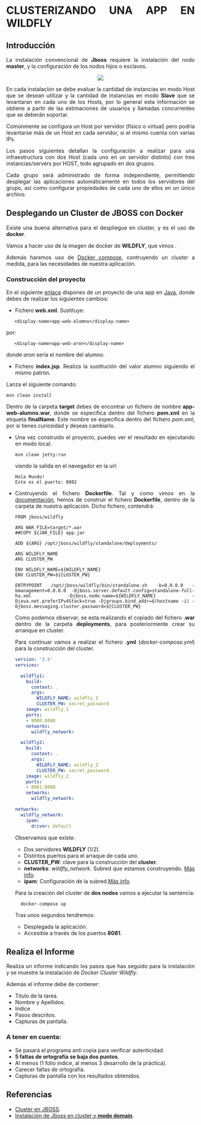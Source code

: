 <div align="justify">

# CLUSTERIZANDO UNA APP EN WILDFLY

## Introducción

  La instalación convencional de __Jboss__ requiere la instalación del nodo __master__, y la configuración de los nodos hijos o esclavos.


<div align="center">
  <img src="https://docs.jboss.org/jbportal/v2.6.7/referenceGuide/html/images/clustering/overview.png
" >
</div>

  En cada instalación se debe evaluar la cantidad de instancias en modo Host que se desean utilizar y la cantidad de instancias en modo __Slave__ que se levantaran en cada uno de los Hosts, por lo general esta información se obtiene a partir de las estimaciones de usuarios y llamadas concurrentes que se deberán soportar.

  Comúnmente se configura un Host por servidor (físico o virtual) pero podría levantarse más de un Host en cada servidor, si el mismo cuenta con varias IPs.

  Los pasos siguientes detallan la configuración a realizar para una infraestructura con dos Host (cada uno en un servidor distinto) con tres instancias/servers por HOST, todo agrupado en dos grupos.

  Cada grupo será administrado de forma independiente, permitiendo desplegar las aplicaciones automáticamente en todos los servidores del grupo, así como configurar propiedades de cada uno de ellos en un único archivo.

## Desplegando un Cluster de JBOSS con Docker

  Existe una buena alternativa para el despliegue en cluster, y es el uso de __docker__.

  Vamos a hacer uso de la imagen de docker de __WILDFLY__, que vimos [](instalacion-wildfly-docker.md).

  Además haremos uso de [Docker compose](../DOCKER-COMPOSE.md), contruyendo un cluster a medida, para las necesidades de nuestra aplicación.


### Construcción del proyecto

  En el siguiente [enlace](https://github.com/jpexposito/docencia/tree/master/comun/ejemplos/java/app-web-demo) dispones de un proyecto de una app en [Java](../../../comun/ejemplos/java), donde debes de realizar los siguientes cambios:
  - Fichero __web.xml__. Sustituye:

```console
   <display-name>app-web-alumno</display-name>  
```

  por:

```console
   <display-name>app-web-aron</display-name>
  ```

  donde _aron_ sería el nombre del alumno.
  - Fichero __index.jsp__. Realiza la sustitución del valor alumno siguiendo el mismo patrón.

  Lanza el siguiente comando:
  ```console
  mvn clean install
  ```
  Dentro de la carpeta __target__ debes de encontrar un fichero de nombre __app-web-alumno.war__, donde se especifica dentro del fichero __pom.xml__ en la etiqueta __finalName__. Este nombre se especifica dentro del fichero _pom.xml_, por si tienes curiosidad y deseas cambiarlo.

- Una vez construido el proyecto, puedes ver el resultado en ejecutando en modo local:

  ```
  mvn clean jetty:run
  ```

  viendo la salida en el navegador en la url:

  ```
  Hola Mundo!
  Este es el puerto: 8082
  ```

- Contruyendo el fichero __Dockerfile__. Tal y como vimos en la [documentación](../DOCKERIZA-API.md), hemos de construir el fichero __Dockerfile__, dentro de la carpeta de nuestra aplicación. Dicho fichero, contendrá:

    ```console
    FROM jboss/wildfly

    ARG WAR_FILE=target/*.war
    ##COPY ${JAR_FILE} app.jar

    ADD ${ARG} /opt/jboss/wildfly/standalone/deployments/

    ARG WILDFLY_NAME
    ARG CLUSTER_PW

    ENV WILDFLY_NAME=${WILDFLY_NAME}
    ENV CLUSTER_PW=${CLUSTER_PW}

    ENTRYPOINT /opt/jboss/wildfly/bin/standalone.sh -b=0.0.0.0 -bmanagement=0.0.0.0 -Djboss.server.default.config=standalone-full-ha.xml -Djboss.node.name=${WILDFLY_NAME} -Djava.net.preferIPv4Stack=true -Djgroups.bind_addr=$(hostname -i) -Djboss.messaging.cluster.password=${CLUSTER_PW}
    ```    
    Como podemos observar, se esta realizando el copiado del fichero __.war__ dentro de la carpeta __deployments__, para posteriormente crear su arranque en cluster.

    Para continuar vamos a realizar el fichero __.yml__ (_docker-compose.yml_) para la construcción del cluster.
    ```YAML
    version: '3.5'
    services:

      wildfly1:
        build:
          context: .
          args:
            WILDFLY_NAME: wildfly_1
            CLUSTER_PW: secret_password
        image: wildfly_1
        ports:
        - 8080:8080
        networks:
          wildfly_network:

      wildfly2:
        build:
          context: .
          args:
            WILDFLY_NAME: wildfly_2
            CLUSTER_PW: secret_password
        image: wildfly_2
        ports:
        - 8081:8080
        networks:
          wildfly_network:

    networks:
      wildfly_network:
        ipam:
          driver: default
    ```
    Observamos que existe:
    - Dos servidores __WILDFLY__ (1/2).
    - Distintos puertos para el arraque de cada uno.
    - __CLUSTER_PW__: clave para la construcción del __cluster__.
    - __networks__: _wildfly_network_. Subred que estamos construyendo. [Más info](https://docs.docker.com/compose/compose-file/compose-file-v2/#networks).
    - __ipam__: Configuración de la subred.[Más info](https://docs.docker.com/compose/compose-file/compose-file-v2/#enable_ipv6).

    Para la creación del cluster de __dos nodos__ vamos a ejecutar la sentencia:
    ```console
      docker-compose up
    ```
    Tras unos segundos tendremos:
    - Desplegada la aplicación.
    - Accesible a través de los puertos __8081__.

## Realiza el Informe

  Realiza un informe indicando los pasos que has seguido para la instalación y se muestre la instalación de _Docker Cluster Wildfly_.

  Además el informe debe de contener:
   - Titulo de la tarea.
   - Nombre y Apellidos.
   - Indice
   - Pasos descritos.
   - Capturas de pantalla.

### A tener en cuenta:

  - Se pasará el programa antí copia para verificar autenticidad.
  - __5 faltas de ortografía se baja dos puntos__.
  - Al menos (1 folio indice, al menos 3 desarrollo de la práctica).
  - Carecer faltas de ortografía.
  - Capturas de pantalla con los resultados obtenidos.

## Referencias

- [Cluster en JBOSS](https://docs.jboss.org/jbportal/v2.6.7/referenceGuide/html/clustering.html).
- [Instalación de Jboss en cluster y __modo domain__](https://myworkdayblog.wordpress.com/2014/03/25/jboss-instalacion-en-modo-domain/).
</div>
